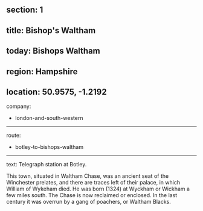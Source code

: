 ﻿section: 1
----
title: Bishop's Waltham
----
today: Bishops Waltham
----
region: Hampshire
----
location: 50.9575, -1.2192
----
company:
- london-and-south-western
----
route:
- botley-to-bishops-waltham
----
text: Telegraph station at Botley.

This town, situated in Waltham Chase, was an ancient seat of the Winchester prelates, and there are traces left of their palace, in which William of Wykeham died. He was born (1324) at Wyckham or Wickham a few miles south. The Chase is now reclaimed or enclosed. In the last century it was overrun by a gang of poachers, or Waltham Blacks.
